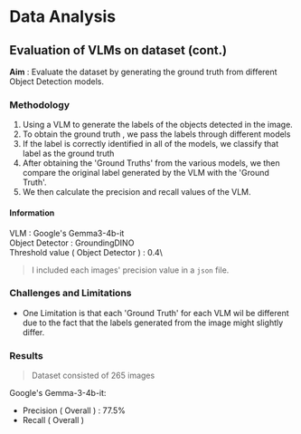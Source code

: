 # Data Analysis

## Evaluation of VLMs on dataset (cont.)

**Aim** : Evaluate the dataset by generating the ground truth from different Object Detection models.

### Methodology
1. Using a VLM to generate the labels of the objects detected in the image.
2. To obtain the ground truth , we pass the labels through different models
3. If the label is correctly identified in all of the models, we classify that label as the ground truth
4. After obtaining the 'Ground Truths' from the various models, we then compare the original label generated by the VLM with the 'Ground Truth'.
5. We then calculate the precision and recall values of the VLM.

#### Information
VLM : Google's Gemma3-4b-it\
Object Detector : GroundingDINO\
Threshold value ( Object Detector ) : 0.4\


 > I included each images' precision value in a `json` file.

### Challenges and Limitations
- One Limitation is that each 'Ground Truth' for each VLM wil be different due to the fact that the labels generated from the image might slightly differ.

### Results 

> Dataset consisted of 265 images

Google's Gemma-3-4b-it:
  - Precision ( Overall ) : 77.5%
  - Recall ( Overall )
